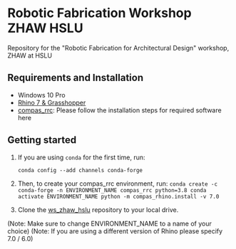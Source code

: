 # Robotic Fabrication Workshop ZHAW HSLU

Repository for the "Robotic Fabrication for Architectural Design" workshop, ZHAW at HSLU

## Requirements and Installation

* Windows 10 Pro
* [Rhino 7 & Grasshopper](https://www.rhino3d.com/download)
* [compas_rrc](https://github.com/compas-rrc/compas_rrc_start#installation): Please follow the installation steps for required software here


## Getting started

1. If you are using ``conda`` for the first time, run:

    ``conda config --add channels conda-forge``
    
2. Then, to create your compas_rrc environment, run:
    ``
    conda create -c conda-forge -n ENVIRONMENT_NAME compas_rrc python=3.8
    conda activate ENVIRONMENT_NAME
    python -m compas_rhino.install -v 7.0
    ``

3. Clone the [ws_zhaw_hslu](https://github.com/DavidJenny/ws_zhaw_hslu) repository to your local drive.


(Note: Make sure to change ENVIRONMENT_NAME to a name of your choice)
(Note: If you are using a different version of Rhino please specify 7.0 / 6.0)
